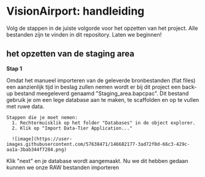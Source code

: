 # VisionAirport: handleiding

Volg de stappen in de juiste volgorde voor het opzetten van het project. Alle bestanden zijn te vinden in dit repository.
Laten we beginnen!

## het opzetten van de staging area

**Stap 1** 

Omdat het manueel importeren van de geleverde bronbestanden (flat files) een aanzienlijk tijd in beslag zullen nemen wordt er bij dit project een back-up bestand meegeleverd genaamd "Staging_area.bapcpac". Dit bestand gebruik je om een lege database aan te maken, te scaffolden en op te vullen met ruwe data.

    Stappen die je moet nemen:
      1. Rechtermuisklik op het folder "Databases" in de object explorer.
      2. Klik op "Import Data-Tier Application..."
      
      ![image](https://user-images.githubusercontent.com/57638471/146682177-3ad72f0d-66c3-429c-aa1a-3bab344f7284.png)

Klik "next" en je database wordt aangemaakt. Nu we dit hebben gedaan kunnen we onze RAW bestanden importeren




